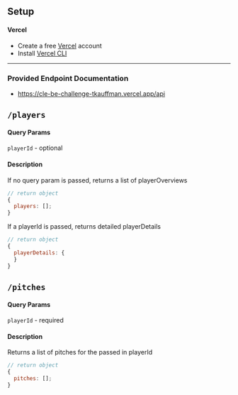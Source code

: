 
## Setup

#### Vercel

- Create a free [Vercel](https://vercel.com/) account
- Install [Vercel CLI](https://vercel.com/cli)



---

### Provided Endpoint Documentation

 - https://cle-be-challenge-tkauffman.vercel.app/api

## `/players`

#### Query Params

`playerId` - optional

#### Description

If no query param is passed, returns a list of playerOverviews

```js
// return object
{
  players: [];
}
```

If a playerId is passed, returns detailed playerDetails

```js
// return object
{
  playerDetails: {
  }
}
```

## `/pitches`

#### Query Params

`playerId` - required

#### Description

Returns a list of pitches for the passed in playerId

```js
// return object
{
  pitches: [];
}
```
